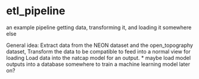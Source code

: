 # etl_pipeline
an example pipeline getting data, transforming it, and loading it somewhere else

General idea:
Extract data from the NEON dataset and the open_topography dataset, 
Transform the data to be compatible to feed into a normal view for loading
Load data into the natcap model for an output.
    * maybe load model outputs into a database somewhere to train a machine learning model later on?